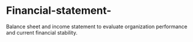 # Financial-statement-
Balance sheet and income statement to evaluate organization performance and current financial stability. 
